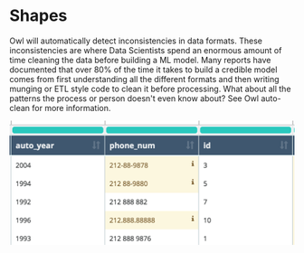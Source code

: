 # Shapes

Owl will automatically detect inconsistencies in data formats.  These inconsistencies are where Data Scientists spend an enormous amount of time cleaning the data before building a ML model.  Many reports have documented that over 80% of the time it takes to build a credible model comes from first understanding all the different formats and then writing munging or ETL style code to clean it before processing.  What about all the patterns the process or person doesn't even know about?  See Owl auto-clean for more information. 

![](../.gitbook/assets/owl-phone-shapes.png)

